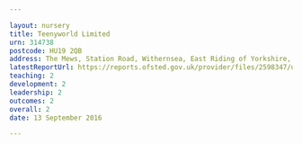 ```yaml
---

layout: nursery
title: Teenyworld Limited
urn: 314738
postcode: HU19 2QB
address: The Mews, Station Road, Withernsea, East Riding of Yorkshire, HU19 2QB
latestReportUrl: https://reports.ofsted.gov.uk/provider/files/2598347/urn/314738.pdf
teaching: 2
development: 2
leadership: 2
outcomes: 2
overall: 2
date: 13 September 2016

---
```

